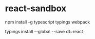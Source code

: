 # react-sandbox


npm install -g typescript typings webpack


typings install --global --save dt~react